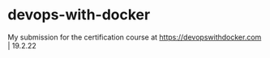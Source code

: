 # devops-with-docker
My submission for the certification course at https://devopswithdocker.com | 19.2.22

